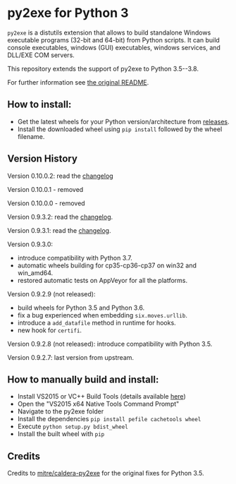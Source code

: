 py2exe for Python 3
===================

`py2exe` is a distutils extension that allows to build standalone
Windows executable programs (32-bit and 64-bit) from Python scripts.
It can build console executables, windows (GUI) executables, windows
services, and DLL/EXE COM servers.

This repository extends the support of py2exe to Python 3.5--3.8.

For further information see [the original README](README_ORIGINAL.rst).

How to install:
-------
- Get the latest wheels for your Python version/architecture from [releases](https://github.com/albertosottile/py2exe/releases).
- Install the downloaded wheel using `pip install` followed by the wheel filename. 

Version History
-------
Version 0.10.0.2: 
read the [changelog](https://github.com/albertosottile/py2exe/releases/tag/v0.10.0.2)

Version 0.10.0.1 - removed

Version 0.10.0.0 - removed

Version 0.9.3.2:
read the [changelog](https://github.com/albertosottile/py2exe/releases/tag/v0.9.3.2).

Version 0.9.3.1:
read the [changelog](https://github.com/albertosottile/py2exe/releases/tag/v0.9.3.1).

Version 0.9.3.0:
- introduce compatibility with Python 3.7.
- automatic wheels building for cp35-cp36-cp37 on win32 and win_amd64.
- restored automatic tests on AppVeyor for all the platforms.

Version 0.9.2.9 (not released):
- build wheels for Python 3.5 and Python 3.6.
- fix a bug experienced when embedding `six.moves.urllib`.
- introduce a `add_datafile` method in runtime for hooks.
- new hook for `certifi`.

Version 0.9.2.8 (not released): introduce compatibility with Python 3.5.

Version 0.9.2.7: last version from upstream.

How to manually build and install:
-------
- Install VS2015 or VC++ Build Tools (details available [here](https://wiki.python.org/moin/WindowsCompilers#Microsoft_Visual_C.2B-.2B-_14.2_standalone:_Build_Tools_for_Visual_Studio_2019_.28x86.2C_x64.2C_ARM.2C_ARM64.29))
- Open the "VS2015 x64 Native Tools Command Prompt" 
- Navigate to the py2exe folder
- Install the dependencies `pip install pefile cachetools wheel`
- Execute `python setup.py bdist_wheel`
- Install the built wheel with `pip`

Credits
--------
Credits to [mitre/caldera-py2exe](https://github.com/mitre/caldera-py2exe) for the 
original fixes for Python 3.5.
